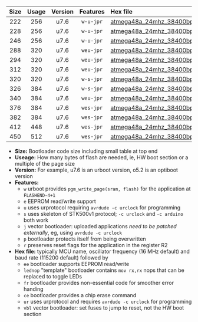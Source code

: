 |Size|Usage|Version|Features|Hex file|
|:-:|:-:|:-:|:-:|:--|
|222|256|u7.6|`w-u-jpr`|[atmega48a_24mhz_38400bps_ur_vbl.hex](https://raw.githubusercontent.com/stefanrueger/urboot/main/bootloaders/atmega48a/fcpu_24mhz/38400_bps/atmega48a_24mhz_38400bps_ur_vbl.hex)|
|228|256|u7.6|`w-u-jpr`|[atmega48a_24mhz_38400bps_lednop_ur_vbl.hex](https://raw.githubusercontent.com/stefanrueger/urboot/main/bootloaders/atmega48a/fcpu_24mhz/38400_bps/atmega48a_24mhz_38400bps_lednop_ur_vbl.hex)|
|246|256|u7.6|`w-u-jpr`|[atmega48a_24mhz_38400bps_lednop_fr_ur_vbl.hex](https://raw.githubusercontent.com/stefanrueger/urboot/main/bootloaders/atmega48a/fcpu_24mhz/38400_bps/atmega48a_24mhz_38400bps_lednop_fr_ur_vbl.hex)|
|288|320|u7.6|`weu-jpr`|[atmega48a_24mhz_38400bps_ee_ur_vbl.hex](https://raw.githubusercontent.com/stefanrueger/urboot/main/bootloaders/atmega48a/fcpu_24mhz/38400_bps/atmega48a_24mhz_38400bps_ee_ur_vbl.hex)|
|294|320|u7.6|`weu-jpr`|[atmega48a_24mhz_38400bps_ee_lednop_ur_vbl.hex](https://raw.githubusercontent.com/stefanrueger/urboot/main/bootloaders/atmega48a/fcpu_24mhz/38400_bps/atmega48a_24mhz_38400bps_ee_lednop_ur_vbl.hex)|
|312|320|u7.6|`weu-jpr`|[atmega48a_24mhz_38400bps_ee_lednop_fr_ur_vbl.hex](https://raw.githubusercontent.com/stefanrueger/urboot/main/bootloaders/atmega48a/fcpu_24mhz/38400_bps/atmega48a_24mhz_38400bps_ee_lednop_fr_ur_vbl.hex)|
|320|320|u7.6|`w-s-jpr`|[atmega48a_24mhz_38400bps_vbl.hex](https://raw.githubusercontent.com/stefanrueger/urboot/main/bootloaders/atmega48a/fcpu_24mhz/38400_bps/atmega48a_24mhz_38400bps_vbl.hex)|
|326|384|u7.6|`w-s-jpr`|[atmega48a_24mhz_38400bps_lednop_vbl.hex](https://raw.githubusercontent.com/stefanrueger/urboot/main/bootloaders/atmega48a/fcpu_24mhz/38400_bps/atmega48a_24mhz_38400bps_lednop_vbl.hex)|
|340|384|u7.6|`weu-jpr`|[atmega48a_24mhz_38400bps_ee_lednop_fr_ce_ur_vbl.hex](https://raw.githubusercontent.com/stefanrueger/urboot/main/bootloaders/atmega48a/fcpu_24mhz/38400_bps/atmega48a_24mhz_38400bps_ee_lednop_fr_ce_ur_vbl.hex)|
|376|384|u7.6|`wes-jpr`|[atmega48a_24mhz_38400bps_ee_vbl.hex](https://raw.githubusercontent.com/stefanrueger/urboot/main/bootloaders/atmega48a/fcpu_24mhz/38400_bps/atmega48a_24mhz_38400bps_ee_vbl.hex)|
|382|384|u7.6|`wes-jpr`|[atmega48a_24mhz_38400bps_ee_lednop_vbl.hex](https://raw.githubusercontent.com/stefanrueger/urboot/main/bootloaders/atmega48a/fcpu_24mhz/38400_bps/atmega48a_24mhz_38400bps_ee_lednop_vbl.hex)|
|412|448|u7.6|`wes-jpr`|[atmega48a_24mhz_38400bps_ee_lednop_fr_vbl.hex](https://raw.githubusercontent.com/stefanrueger/urboot/main/bootloaders/atmega48a/fcpu_24mhz/38400_bps/atmega48a_24mhz_38400bps_ee_lednop_fr_vbl.hex)|
|450|512|u7.6|`wes-jpr`|[atmega48a_24mhz_38400bps_ee_lednop_fr_ce_vbl.hex](https://raw.githubusercontent.com/stefanrueger/urboot/main/bootloaders/atmega48a/fcpu_24mhz/38400_bps/atmega48a_24mhz_38400bps_ee_lednop_fr_ce_vbl.hex)|

- **Size:** Bootloader code size including small table at top end
- **Useage:** How many bytes of flash are needed, ie, HW boot section or a multiple of the page size
- **Version:** For example, u7.6 is an urboot version, o5.2 is an optiboot version
- **Features:**
  + `w` urboot provides `pgm_write_page(sram, flash)` for the application at `FLASHEND-4+1`
  + `e` EEPROM read/write support
  + `u` uses urprotocol requiring `avrdude -c urclock` for programming
  + `s` uses skeleton of STK500v1 protocol; `-c urclock` and `-c arduino` both work
  + `j` vector bootloader: uploaded applications *need to be patched externally*, eg, using `avrdude -c urclock`
  + `p` bootloader protects itself from being overwritten
  + `r` preserves reset flags for the application in the register R2
- **Hex file:** typically MCU name, oscillator frequency (16 MHz default) and baud rate (115200 default) followed by
  + `ee` bootloader supports EEPROM read/write
  + `lednop` "template" bootloader contains `mov rx,rx` nops that can be replaced to toggle LEDs
  + `fr` bootloader provides non-essential code for smoother error handing
  + `ce` bootloader provides a chip erase command
  + `ur` uses urprotocol and requires `avrdude -c urclock` for programming
  + `vbl` vector bootloader: set fuses to jump to reset, not the HW boot section

